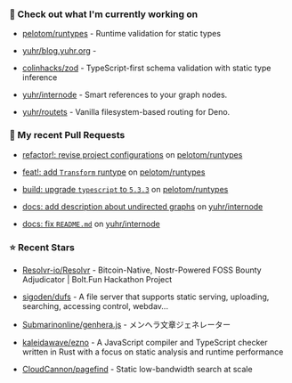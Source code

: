 ### 👷 Check out what I'm currently working on



- [pelotom/runtypes](https://github.com/pelotom/runtypes) - Runtime validation for static types

- [yuhr/blog.yuhr.org](https://github.com/yuhr/blog.yuhr.org) - 

- [colinhacks/zod](https://github.com/colinhacks/zod) - TypeScript-first schema validation with static type inference

- [yuhr/internode](https://github.com/yuhr/internode) - Smart references to your graph nodes.

- [yuhr/routets](https://github.com/yuhr/routets) - Vanilla filesystem-based routing for Deno.

### 🔨 My recent Pull Requests



- [refactor!: revise project configurations](https://github.com/pelotom/runtypes/pull/339) on [pelotom/runtypes](https://github.com/pelotom/runtypes)

- [feat!: add `Transform` runtype](https://github.com/pelotom/runtypes/pull/338) on [pelotom/runtypes](https://github.com/pelotom/runtypes)

- [build: upgrade `typescript` to `5.3.3`](https://github.com/pelotom/runtypes/pull/337) on [pelotom/runtypes](https://github.com/pelotom/runtypes)

- [docs: add description about undirected graphs](https://github.com/yuhr/internode/pull/5) on [yuhr/internode](https://github.com/yuhr/internode)

- [docs: fix `README.md`](https://github.com/yuhr/internode/pull/4) on [yuhr/internode](https://github.com/yuhr/internode)

### ⭐ Recent Stars



- [Resolvr-io/Resolvr](https://github.com/Resolvr-io/Resolvr) - Bitcoin-Native, Nostr-Powered FOSS Bounty Adjudicator | Bolt.Fun Hackathon Project

- [sigoden/dufs](https://github.com/sigoden/dufs) - A file server that supports static serving, uploading, searching, accessing control, webdav...

- [Submarinonline/genhera.js](https://github.com/Submarinonline/genhera.js) - メンヘラ文章ジェネレーター

- [kaleidawave/ezno](https://github.com/kaleidawave/ezno) - A JavaScript compiler and TypeScript checker written in Rust with a focus on static analysis and runtime performance

- [CloudCannon/pagefind](https://github.com/CloudCannon/pagefind) - Static low-bandwidth search at scale